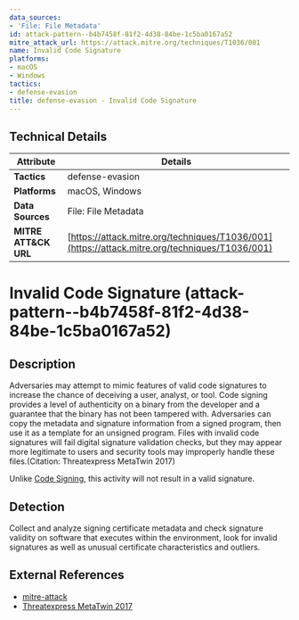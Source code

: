 ```yaml
---
data_sources:
- 'File: File Metadata'
id: attack-pattern--b4b7458f-81f2-4d38-84be-1c5ba0167a52
mitre_attack_url: https://attack.mitre.org/techniques/T1036/001
name: Invalid Code Signature
platforms:
- macOS
- Windows
tactics:
- defense-evasion
title: defense-evasion - Invalid Code Signature
---
```


## Technical Details

| Attribute | Details |
|-----------|----------|
| **Tactics** | defense-evasion |
| **Platforms** | macOS, Windows |
| **Data Sources** | File: File Metadata |
| **MITRE ATT&CK URL** | [https://attack.mitre.org/techniques/T1036/001](https://attack.mitre.org/techniques/T1036/001) |

# Invalid Code Signature (attack-pattern--b4b7458f-81f2-4d38-84be-1c5ba0167a52)

## Description
Adversaries may attempt to mimic features of valid code signatures to increase the chance of deceiving a user, analyst, or tool. Code signing provides a level of authenticity on a binary from the developer and a guarantee that the binary has not been tampered with. Adversaries can copy the metadata and signature information from a signed program, then use it as a template for an unsigned program. Files with invalid code signatures will fail digital signature validation checks, but they may appear more legitimate to users and security tools may improperly handle these files.(Citation: Threatexpress MetaTwin 2017)

Unlike [Code Signing](https://attack.mitre.org/techniques/T1553/002), this activity will not result in a valid signature.

## Detection
Collect and analyze signing certificate metadata and check signature validity on software that executes within the environment, look for invalid signatures as well as unusual certificate characteristics and outliers.

## External References
- [mitre-attack](https://attack.mitre.org/techniques/T1036/001)
- [Threatexpress MetaTwin 2017](https://threatexpress.com/blogs/2017/metatwin-borrowing-microsoft-metadata-and-digital-signatures-to-hide-binaries/)
